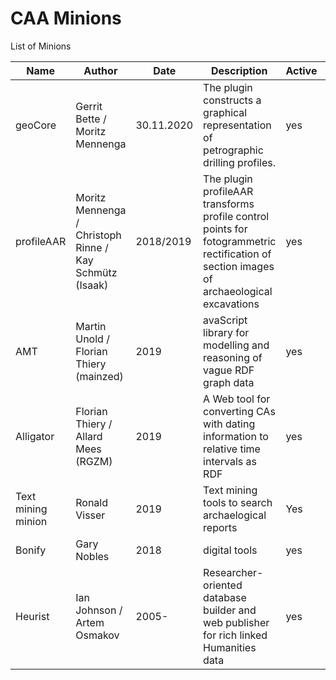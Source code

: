 # CAA Minions

List of Minions

 Name  | Author | Date | Description | Active | Link | Status | Git |
| ------------- | ------------- | ------------- | ------------- | ------------- | ------------- | ------------- | --- |
|geoCore|Gerrit Bette / Moritz Mennenga|30.11.2020|The plugin constructs a graphical representation of petrographic drilling profiles.| yes |https://github.com/t-systems-on-site-services-gmbh/geoCore | | https://github.com/t-systems-on-site-services-gmbh/geoCore
| profileAAR  | Moritz Mennenga / Christoph Rinne / Kay Schmütz (Isaak)  | 2018/2019  | The plugin profileAAR transforms profile control points for fotogrammetric rectification of section images of archaeological excavations  | yes  | http://plugins.qgis.org/plugins/profileAAR/ | published http://doi.org/10.5281/zenodo.3234836 | https://github.com/ISAAKiel/profileAAR | https://github.com/ISAAKiel/profileAAR
| AMT  | Martin Unold / Florian Thiery (mainzed)  | 2019  | avaScript library for modelling and reasoning of vague RDF graph data  | yes  | http://academic-meta-tool.xyz/ | prototype | https://github.com/mainzed/academicmetatool-viewer |
| Alligator  | Florian Thiery / Allard Mees (RGZM)  | 2019  | A Web tool for converting CAs with dating information to relative time intervals as RDF | yes  | https://java-dev.rgzm.de/webapp_alligator/ | prototype | https://github.com/RGZM/alligator |
| Text mining minion | Ronald Visser | 2019 | Text mining tools to search archaelogical reports | Yes | not yet | prototype | https://github.com/RonaldVisser/Mining_Archaeological_Reports |
| Bonify | Gary Nobles | 2018 | digital tools | yes | https://www.digitalbones.eu/ | - | - |
| Heurist | Ian Johnson / Artem Osmakov | 2005- | Researcher-oriented database builder and web publisher for rich linked Humanities data | yes | http://heuristnetwork.org/ | free open services hosted by Univ of Sydney https://heuristplus.sydney.edu.au and Huma-Num https:/heurist.sydney.Huma-Num.fr | https://github.com/HeuristNetwork/heurist | 
